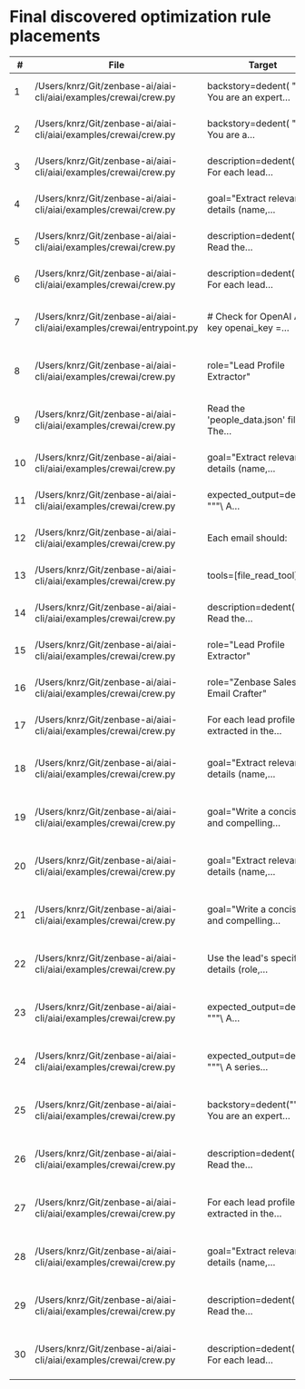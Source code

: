 # Final discovered optimization rule placements

| # | File | Target | Confidence | Rule |
| --- | --- | --- | --- | --- |
| 1 | /Users/knrz/Git/zenbase-ai/aiai-cli/aiai/examples/crewai/crew.py | backstory=dedent( """ You are an expert… | 95.0 | Provide accurate information |
| 2 | /Users/knrz/Git/zenbase-ai/aiai-cli/aiai/examples/crewai/crew.py | backstory=dedent( """ You are a… | 90.0 | Provide accurate information |
| 3 | /Users/knrz/Git/zenbase-ai/aiai-cli/aiai/examples/crewai/crew.py | description=dedent( """ For each lead… | 87.0 | Provide accurate information |
| 4 | /Users/knrz/Git/zenbase-ai/aiai-cli/aiai/examples/crewai/crew.py | goal="Extract relevant details (name,… | 85.0 | Follow prescribed formats |
| 5 | /Users/knrz/Git/zenbase-ai/aiai-cli/aiai/examples/crewai/crew.py | description=dedent("""\ Read the… | 90.0 | Follow prescribed formats |
| 6 | /Users/knrz/Git/zenbase-ai/aiai-cli/aiai/examples/crewai/crew.py | description=dedent("""\ For each lead… | 92.0 | Follow prescribed formats |
| 7 | /Users/knrz/Git/zenbase-ai/aiai-cli/aiai/examples/crewai/entrypoint.py | # Check for OpenAI API key openai_key =… | 85.0 | Ensure security protocols are met |
| 8 | /Users/knrz/Git/zenbase-ai/aiai-cli/aiai/examples/crewai/crew.py | role="Lead Profile Extractor" | 80.0 | Ensure security protocols are met |
| 9 | /Users/knrz/Git/zenbase-ai/aiai-cli/aiai/examples/crewai/crew.py | Read the 'people_data.json' file. The… | 75.0 | Ensure security protocols are met |
| 10 | /Users/knrz/Git/zenbase-ai/aiai-cli/aiai/examples/crewai/crew.py | goal="Extract relevant details (name,… | 90.0 | Return incomplete information |
| 11 | /Users/knrz/Git/zenbase-ai/aiai-cli/aiai/examples/crewai/crew.py | expected_output=dedent( """\ A… | 85.0 | Return incomplete information |
| 12 | /Users/knrz/Git/zenbase-ai/aiai-cli/aiai/examples/crewai/crew.py | Each email should: | 80.0 | Return incomplete information |
| 13 | /Users/knrz/Git/zenbase-ai/aiai-cli/aiai/examples/crewai/crew.py | tools=[file_read_tool], | 85.0 | Use unauthorized data sources |
| 14 | /Users/knrz/Git/zenbase-ai/aiai-cli/aiai/examples/crewai/crew.py | description=dedent("""\ Read the… | 90.0 | Use unauthorized data sources |
| 15 | /Users/knrz/Git/zenbase-ai/aiai-cli/aiai/examples/crewai/crew.py | role="Lead Profile Extractor" | 85.0 | Disclose confidential information |
| 16 | /Users/knrz/Git/zenbase-ai/aiai-cli/aiai/examples/crewai/crew.py | role="Zenbase Sales Email Crafter" | 90.0 | Disclose confidential information |
| 17 | /Users/knrz/Git/zenbase-ai/aiai-cli/aiai/examples/crewai/crew.py | For each lead profile extracted in the… | 95.0 | Disclose confidential information |
| 18 | /Users/knrz/Git/zenbase-ai/aiai-cli/aiai/examples/crewai/crew.py | goal="Extract relevant details (name,… | 85.0 | Break tasks into manageable parts |
| 19 | /Users/knrz/Git/zenbase-ai/aiai-cli/aiai/examples/crewai/crew.py | goal="Write a concise and compelling… | 80.0 | Break tasks into manageable parts |
| 20 | /Users/knrz/Git/zenbase-ai/aiai-cli/aiai/examples/crewai/crew.py | goal="Extract relevant details (name,… | 85.0 | Provide detailed explanations when needed |
| 21 | /Users/knrz/Git/zenbase-ai/aiai-cli/aiai/examples/crewai/crew.py | goal="Write a concise and compelling… | 90.0 | Provide detailed explanations when needed |
| 22 | /Users/knrz/Git/zenbase-ai/aiai-cli/aiai/examples/crewai/crew.py | Use the lead's specific details (role,… | 93.0 | Provide detailed explanations when needed |
| 23 | /Users/knrz/Git/zenbase-ai/aiai-cli/aiai/examples/crewai/crew.py | expected_output=dedent( """\ A… | 90.0 | Illustrate responses with examples |
| 24 | /Users/knrz/Git/zenbase-ai/aiai-cli/aiai/examples/crewai/crew.py | expected_output=dedent( """\ A series… | 95.0 | Illustrate responses with examples |
| 25 | /Users/knrz/Git/zenbase-ai/aiai-cli/aiai/examples/crewai/crew.py | backstory=dedent("""\ You are an expert… | 90.0 | Adapt to context-specific requirements |
| 26 | /Users/knrz/Git/zenbase-ai/aiai-cli/aiai/examples/crewai/crew.py | description=dedent( """\ Read the… | 85.0 | Adapt to context-specific requirements |
| 27 | /Users/knrz/Git/zenbase-ai/aiai-cli/aiai/examples/crewai/crew.py | For each lead profile extracted in the… | 88.0 | Adapt to context-specific requirements |
| 28 | /Users/knrz/Git/zenbase-ai/aiai-cli/aiai/examples/crewai/crew.py | goal="Extract relevant details (name,… | 85.0 | Balance thoroughness with efficiency |
| 29 | /Users/knrz/Git/zenbase-ai/aiai-cli/aiai/examples/crewai/crew.py | description=dedent(""" Read the… | 80.0 | Balance thoroughness with efficiency |
| 30 | /Users/knrz/Git/zenbase-ai/aiai-cli/aiai/examples/crewai/crew.py | description=dedent(""" For each lead… | 90.0 | Balance thoroughness with efficiency |